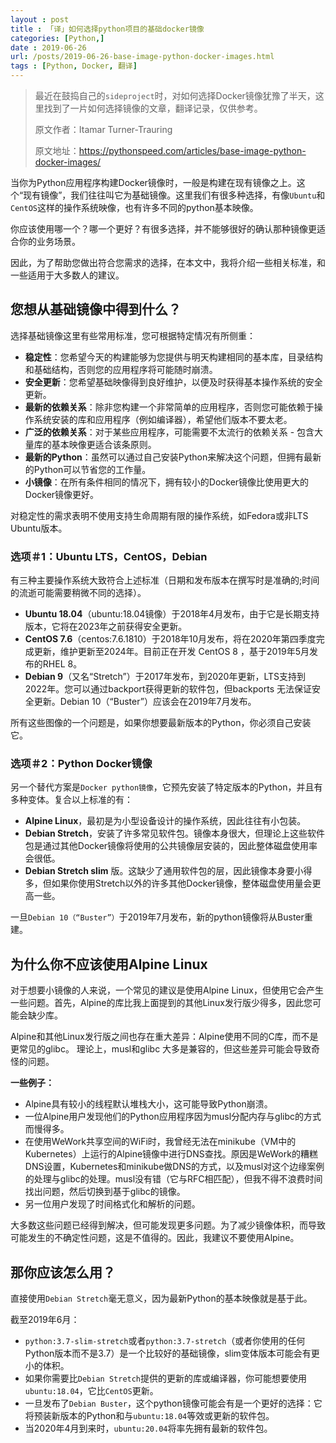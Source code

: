 ```yaml
---
layout : post
title : 「译」如何选择python项目的基础docker镜像
categories: [Python,] 
date : 2019-06-26
url: /posts/2019-06-26-base-image-python-docker-images.html 
tags : [Python, Docker, 翻译]
---
```


> 最近在鼓捣自己的`sideproject`时，对如何选择Docker镜像犹豫了半天，这里找到了一片如何选择镜像的文章，翻译记录，仅供参考。
>
> 原文作者：Itamar Turner-Trauring
>
> 原文地址：https://pythonspeed.com/articles/base-image-python-docker-images/


当你为Python应用程序构建Docker镜像时，一般是构建在现有镜像之上。这个“现有镜像”，我们往往叫它为基础镜像。这里我们有很多种选择，有像`Ubuntu`和`CentOS`这样的操作系统映像，也有许多不同的python基本映像。

你应该使用哪一个？哪一个更好？有很多选择，并不能够很好的确认那种镜像更适合你的业务场景。

因此，为了帮助您做出符合您需求的选择，在本文中，我将介绍一些相关标准，和一些适用于大多数人的建议。

## 您想从基础镜像中得到什么？

选择基础镜像这里有些常用标准，您可根据特定情况有所侧重：

- **稳定性**：您希望今天的构建能够为您提供与明天构建相同的基本库，目录结构和基础结构，否则您的应用程序将可能随时崩溃。
- **安全更新**：您希望基础映像得到良好维护，以便及时获得基本操作系统的安全更新。
- **最新的依赖关系**：除非您构建一个非常简单的应用程序，否则您可能依赖于操作系统安装的库和应用程序（例如编译器），希望他们版本不要太老。
- **广泛的依赖关系**：对于某些应用程序，可能需要不太流行的依赖关系 - 包含大量库的基本映像更适合该条原则。
- **最新的Python**：虽然可以通过自己安装Python来解决这个问题，但拥有最新的Python可以节省您的工作量。
- **小镜像**：在所有条件相同的情况下，拥有较小的Docker镜像比使用更大的Docker镜像更好。

对稳定性的需求表明不使用支持生命周期有限的操作系统，如Fedora或非LTS Ubuntu版本。

### 选项＃1：Ubuntu LTS，CentOS，Debian

有三种主要操作系统大致符合上述标准（日期和发布版本在撰写时是准确的;时间的流逝可能需要稍微不同的选择）。

- **Ubuntu 18.04**（ubuntu:18.04镜像）于2018年4月发布，由于它是长期支持版本，它将在2023年之前获得安全更新。
- **CentOS 7.6**（centos:7.6.1810）于2018年10月发布，将在2020年第四季度完成更新，维护更新至2024年。目前正在开发 CentOS 8 ，基于2019年5月发布的RHEL 8。
- **Debian 9**（又名“Stretch”）于2017年发布，到2020年更新，LTS支持到2022年。您可以通过backport获得更新的软件包，但backports 无法保证安全更新。Debian 10（“Buster”）应该会在2019年7月发布。

所有这些图像的一个问题是，如果你想要最新版本的Python，你必须自己安装它。

### 选项＃2：Python Docker镜像

另一个替代方案是`Docker python镜像`，它预先安装了特定版本的Python，并且有多种变体。复合以上标准的有：

- **Alpine Linux**，最初是为小型设备设计的操作系统，因此往往有小包装。
- **Debian Stretch**，安装了许多常见软件包。镜像本身很大，但理论上这些软件包是通过其他Docker镜像将使用的公共镜像层安装的，因此整体磁盘使用率会很低。
- **Debian Stretch slim** 版。这缺少了通用软件包的层，因此镜像本身要小得多，但如果你使用Stretch以外的许多其他Docker镜像，整体磁盘使用量会更高一些。

一旦`Debian 10（“Buster”）`于2019年7月发布，新的python镜像将从Buster重建。

## 为什么你不应该使用Alpine Linux

对于想要小镜像的人来说，一个常见的建议是使用Alpine Linux，但使用它会产生一些问题。首先，Alpine的库比我上面提到的其他Linux发行版少得多，因此您可能会缺少库。

Alpine和其他Linux发行版之间也存在重大差异：Alpine使用不同的C库，而不是更常见的glibc。 理论上，musl和glibc 大多是兼容的，但这些差异可能会导致奇怪的问题。

**一些例子：**

- Alpine具有较小的线程默认堆栈大小，这可能导致Python崩溃。
- 一位Alpine用户发现他们的Python应用程序因为musl分配内存与glibc的方式而慢得多。
- 在使用WeWork共享空间的WiFi时，我曾经无法在minikube（VM中的Kubernetes）上运行的Alpine镜像中进行DNS查找。原因是WeWork的糟糕DNS设置，Kubernetes和minikube做DNS的方式，以及musl对这个边缘案例的处理与glibc的处理。musl没有错（它与RFC相匹配），但我不得不浪费时间找出问题，然后切换到基于glibc的镜像。
- 另一位用户发现了时间格式化和解析的问题。

大多数这些问题已经得到解决，但可能发现更多问题。为了减少镜像体积，而导致可能发生的不确定性问题，这是不值得的。因此，我建议不要使用Alpine。

## 那你应该怎么用？

直接使用`Debian Stretch`毫无意义，因为最新Python的基本映像就是基于此。

截至2019年6月：

- `python:3.7-slim-stretch`或者`python:3.7-stretch`（或者你使用的任何Python版本而不是3.7）是一个比较好的基础镜像，slim变体版本可能会有更小的体积。
- 如果你需要比`Debian Stretch`提供的更新的库或编译器，你可能想要使用`ubuntu:18.04`，它比`CentOS`更新。
- 一旦发布了`Debian Buster`，这个python镜像可能会有是一个更好的选择：它将预装新版本的Python和与`ubuntu:18.04`等效或更新的软件包。
- 当2020年4月到来时，`ubuntu:20.04`将率先拥有最新的软件包。

